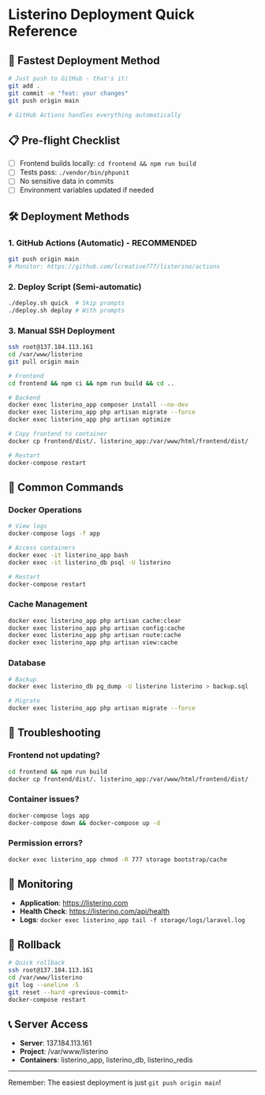 # Listerino Deployment Quick Reference

## 🚀 Fastest Deployment Method

```bash
# Just push to GitHub - that's it!
git add .
git commit -m "feat: your changes"
git push origin main

# GitHub Actions handles everything automatically
```

## 📋 Pre-flight Checklist

- [ ] Frontend builds locally: `cd frontend && npm run build`
- [ ] Tests pass: `./vendor/bin/phpunit`
- [ ] No sensitive data in commits
- [ ] Environment variables updated if needed

## 🛠️ Deployment Methods

### 1. GitHub Actions (Automatic) - RECOMMENDED
```bash
git push origin main
# Monitor: https://github.com/lcreative777/listerino/actions
```

### 2. Deploy Script (Semi-automatic)
```bash
./deploy.sh quick  # Skip prompts
./deploy.sh deploy # With prompts
```

### 3. Manual SSH Deployment
```bash
ssh root@137.184.113.161
cd /var/www/listerino
git pull origin main

# Frontend
cd frontend && npm ci && npm run build && cd ..

# Backend
docker exec listerino_app composer install --no-dev
docker exec listerino_app php artisan migrate --force
docker exec listerino_app php artisan optimize

# Copy frontend to container
docker cp frontend/dist/. listerino_app:/var/www/html/frontend/dist/

# Restart
docker-compose restart
```

## 🔧 Common Commands

### Docker Operations
```bash
# View logs
docker-compose logs -f app

# Access containers
docker exec -it listerino_app bash
docker exec -it listerino_db psql -U listerino

# Restart
docker-compose restart
```

### Cache Management
```bash
docker exec listerino_app php artisan cache:clear
docker exec listerino_app php artisan config:cache
docker exec listerino_app php artisan route:cache
docker exec listerino_app php artisan view:cache
```

### Database
```bash
# Backup
docker exec listerino_db pg_dump -U listerino listerino > backup.sql

# Migrate
docker exec listerino_app php artisan migrate --force
```

## 🚨 Troubleshooting

### Frontend not updating?
```bash
cd frontend && npm run build
docker cp frontend/dist/. listerino_app:/var/www/html/frontend/dist/
```

### Container issues?
```bash
docker-compose logs app
docker-compose down && docker-compose up -d
```

### Permission errors?
```bash
docker exec listerino_app chmod -R 777 storage bootstrap/cache
```

## 📡 Monitoring

- **Application**: https://listerino.com
- **Health Check**: https://listerino.com/api/health
- **Logs**: `docker exec listerino_app tail -f storage/logs/laravel.log`

## 🔄 Rollback

```bash
# Quick rollback
ssh root@137.184.113.161
cd /var/www/listerino
git log --oneline -5
git reset --hard <previous-commit>
docker-compose restart
```

## 📞 Server Access

- **Server**: 137.184.113.161
- **Project**: /var/www/listerino
- **Containers**: listerino_app, listerino_db, listerino_redis

---
Remember: The easiest deployment is just `git push origin main`!